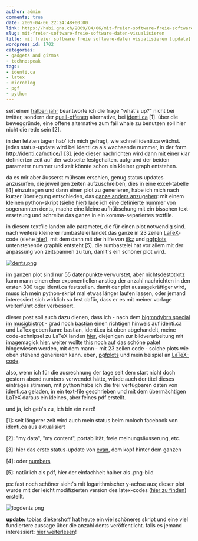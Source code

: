```yaml
---
author: admin
comments: true
date: 2009-04-06 22:24:48+00:00
link: https://habi.gna.ch/2009/04/06/mit-freier-software-freie-software-daten-visualisieren/
slug: mit-freier-software-freie-software-daten-visualisieren
title: mit freier software freie software-daten visualisieren [update]
wordpress_id: 1702
categories:
- gadgets and gizmos
- technospeak
tags:
- identi.ca
- latex
- microblog
- pgf
- python
---
```


seit einen [halben jahr](http://identi.ca/notice/685038) beantworte ich die frage "what's up?" nicht bei twitter, sondern der [quell-offenen](http://laconi.ca/trac/) alternative, bei [identi.ca](http://identi.ca/) [1]. über die beweggründe, eine offene alternative zum fail whale zu benutzen soll hier nicht die rede sein [2].




in den letzten tagen hab' ich mich gefragt, wie schnell identi.ca wächst. jedes status-update wird bei identi.ca als wachsende nummer, in der form http://identi.ca/notice/1 [3]. jede dieser nachrichten wird dann mit einer klar definierten zeit auf der webseite festgehalten. aufgrund der beiden parameter nummer und zeit könnte schon ein kleiner graph entstehen.




da es mir aber äusserst mühsam erschien, genug status updates anzusurfen, die jeweiligen zeiten aufzuschreiben, dies in eine excel-tabelle [4] einzutragen und dann einen plot zu generieren, habe ich mich nach kurzer überlegung entschieden, das [ganze anders anzugehen](http://identi.ca/notice/3202500): mit einem kleinen python-skript (siehe [hier](http://habi.pastebin.com/f7f1dbbcf)) lade ich eine definierte nummer von sogenannten dents, mache eine kleine aufhübschung mit ein bisschen text-ersetzung und schreibe das ganze in ein komma-separiertes textfile.




in diesem textfile landen alle parameter, die für einen plot notwendig sind. nach weitere kleinerer rumbastelei landet das ganze in 23 zeilen [LaTeX](http://www.latex-project.org/)-code (siehe [hier](http://habi.pastebin.com/f4edf34d)), mit dem dann mit der hilfe von [tikz](http://sourceforge.net/projects/pgf/) und [pgfplots](http://pgfplots.sourceforge.net/) untenstehende graphik entsteht [5]. die rumbastelei hat vor allem mit der anpassung von zeitspannen zu tun, damit's ein schöner plot wird.





  [![dents.png](https://habi.gna.ch/wp-content/uploads/2009/04/dents.png)](https://habi.gna.ch/wp-content/uploads/2009/04/dents.png)[  
](https://habi.gna.ch/wp-content/uploads/2009/04/dents.png)





im ganzen plot sind nur 55 datenpunkte verwurstet, aber nichtsdestotrotz kann mann einen eher exponentiellen anstieg der anzahl nachrichten in den ersten 300 tage identi.ca feststellen. damit der plot aussagekräftiger wird, muss ich mein python-skript mal etwas länger laufen lassen, oder jemand interessiert sich wirklich so fest dafür, dass er es mit meiner vorlage weiterführt oder verbessert.

dieser post soll auch dazu dienen, dass ich - nach dem [blgmndybrn special im musigbistrot](http://blgmndybrn.ch/?p=39) - grad noch [bastian](https://blog.dasrecht.net/) einen richtigen hinweis auf identi.ca und LaTex geben kann: bastian, identi.ca ist oben abgehandelt, meine code-schnipsel zu LaTeX landen [hier](http://www.ana.unibe.ch/~haberthuer/latex), diejenigen zur bildverarbeitung mit imagemagick [hier](http://www.ana.unibe.ch/~haberthuer/imageprocessing/imagemagick). weiter wollte [this](http://www.borniert.com/) noch auf das schöne paket hingewiesen werden, mit dem mann - mit 23 zeilen code - solche plots wie oben stehend generieren kann. eben, [pgfplots](http://pgfplots.sourceforge.net/) und mein beispiel an [LaTeX-code](http://habi.pastebin.com/f4edf34d).  

also, wenn ich für die ausrechnung der tage seit dem start nicht doch gestern abend numbers verwendet hätte, würde auch der titel dieses einträges stimmen, mit python habe ich die frei verfügbaren daten von identi.ca geladen, in ein text-file geschrieben und mit dem übermächtigen LaTeX daraus ein kleines, aber feines pdf erstellt.  

und ja, ich geb's zu, ich bin ein nerd!  



[1]: seit längerer zeit wird auch mein status beim moloch facebook von identi.ca aus aktualisiert




[2]: "my data", "my content", portabilität, freie meinungsäusserung, etc.




[3]: hier das erste status-update von [evan](http://evan.prodromou.name/), dem kopf hinter dem ganzen




[4]: oder [numbers](https://apple.com/iwork/numbers/)




[5]: natürlich als pdf, hier der einfachheit halber als .png-bild




ps: fast noch schöner sieht's mit logarithmischer y-achse aus; dieser plot wurde mit der leicht modifizierten version des latex-codes ([hier zu finden](http://habi.pastebin.com/f11baf1e3)) erstellt.




![logdents.png](https://habi.gna.ch/wp-content/uploads/2009/04/logdents.png)



**update:** [tobias diekershoff](http://tobias.diekershoff.homeunix.net/) hat heute ein viel schöneres skript und eine viel fundiertere aussage über die anzahl dents veröffentlicht. falls es jemand interessiert: [hier weiterlesen](http://tobias.diekershoff.homeunix.net/pivot/entry.php?id=75 )!
